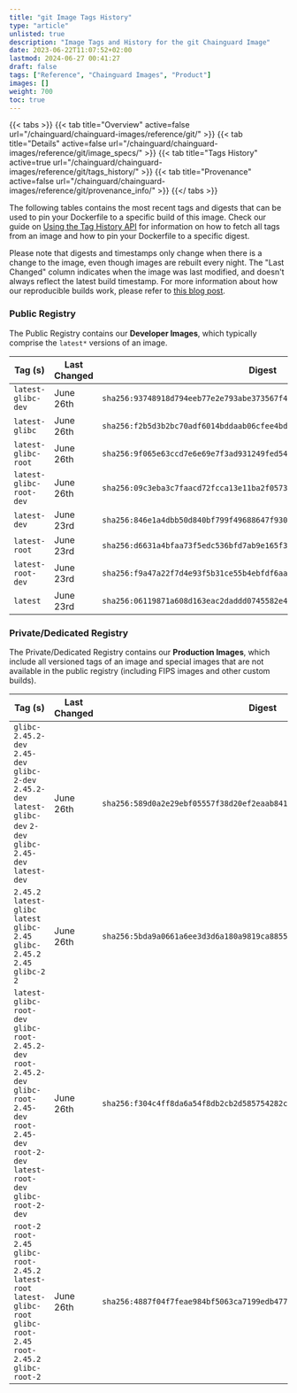```yaml
---
title: "git Image Tags History"
type: "article"
unlisted: true
description: "Image Tags and History for the git Chainguard Image"
date: 2023-06-22T11:07:52+02:00
lastmod: 2024-06-27 00:41:27
draft: false
tags: ["Reference", "Chainguard Images", "Product"]
images: []
weight: 700
toc: true
---
```


{{< tabs >}}
{{< tab title="Overview" active=false url="/chainguard/chainguard-images/reference/git/" >}}
{{< tab title="Details" active=false url="/chainguard/chainguard-images/reference/git/image_specs/" >}}
{{< tab title="Tags History" active=true url="/chainguard/chainguard-images/reference/git/tags_history/" >}}
{{< tab title="Provenance" active=false url="/chainguard/chainguard-images/reference/git/provenance_info/" >}}
{{</ tabs >}}

The following tables contains the most recent tags and digests that can be used to pin your Dockerfile to a specific build of this image. Check our guide on [Using the Tag History API](/chainguard/chainguard-images/using-the-tag-history-api/) for information on how to fetch all tags from an image and how to pin your Dockerfile to a specific digest.

Please note that digests and timestamps only change when there is a change to the image, even though images are rebuilt every night. The "Last Changed" column indicates when the image was last modified, and doesn't always reflect the latest build timestamp. For more information about how our reproducible builds work, please refer to [this blog post](https://www.chainguard.dev/unchained/reproducing-chainguards-reproducible-image-builds).

### Public Registry
The Public Registry contains our **Developer Images**, which typically comprise the `latest*` versions of an image.

| Tag (s)                  | Last Changed | Digest                                                                    |
|--------------------------|--------------|---------------------------------------------------------------------------|
|  `latest-glibc-dev`      | June 26th    | `sha256:93748918d794eeb77e2e793abe373567f4f26867c1d990e09adda5a258ee9a86` |
|  `latest-glibc`          | June 26th    | `sha256:f2b5d3b2bc70adf6014bddaab06cfee4bdf8d45d641e3f8ffeb4ebe45ac73a16` |
|  `latest-glibc-root`     | June 26th    | `sha256:9f065e63ccd7e6e69e7f3ad931249fed542e6e3df96341583d794b1108330400` |
|  `latest-glibc-root-dev` | June 26th    | `sha256:09c3eba3c7faacd72fcca13e11ba2f05736e707a8a1215e415bc5ae5cf07246b` |
|  `latest-dev`            | June 23rd    | `sha256:846e1a4dbb50d840bf799f49688647f93028416217cebe3631572806a9c51fb2` |
|  `latest-root`           | June 23rd    | `sha256:d6631a4bfaa73f5edc536bfd7ab9e165f394a6fc1ff1e8834574f49bc0f4c2e9` |
|  `latest-root-dev`       | June 23rd    | `sha256:f9a47a22f7d4e93f5b31ce55b4ebfdf6aa8b5ac7dc85664846c474308c760bb1` |
|  `latest`                | June 23rd    | `sha256:06119871a608d163eac2daddd0745582e457a29ee8402bd351c13f294ede30e1` |


### Private/Dedicated Registry
The Private/Dedicated Registry contains our **Production Images**, which include all versioned tags of an image and special images that are not available in the public registry (including FIPS images and other custom builds).

| Tag (s)                                                                                                                                                    | Last Changed | Digest                                                                    |
|------------------------------------------------------------------------------------------------------------------------------------------------------------|--------------|---------------------------------------------------------------------------|
|  `glibc-2.45.2-dev` `2.45-dev` `glibc-2-dev` `2.45.2-dev` `latest-glibc-dev` `2-dev` `glibc-2.45-dev` `latest-dev`                                         | June 26th    | `sha256:589d0a2e29ebf05557f38d20ef2eaab8419ab177e00bdd0edbb1bef6075ec771` |
|  `2.45.2` `latest-glibc` `latest` `glibc-2.45` `glibc-2.45.2` `2.45` `glibc-2` `2`                                                                         | June 26th    | `sha256:5bda9a0661a6ee3d3d6a180a9819ca8855cfaad17ef97bcdf67dbe5e16e548a7` |
|  `latest-glibc-root-dev` `glibc-root-2.45.2-dev` `root-2.45.2-dev` `glibc-root-2.45-dev` `root-2.45-dev` `root-2-dev` `latest-root-dev` `glibc-root-2-dev` | June 26th    | `sha256:f304c4ff8da6a54f8db2cb2d585754282c25e1c3dbb618fd0e10e8d9c7214601` |
|  `root-2` `root-2.45` `glibc-root-2.45.2` `latest-root` `latest-glibc-root` `glibc-root-2.45` `root-2.45.2` `glibc-root-2`                                 | June 26th    | `sha256:4887f04f7feae984bf5063ca7199edb4778ba09e4b7e83b2d18ef0436ea2669f` |

